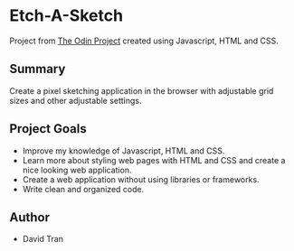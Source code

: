 # Etch-A-Sketch
Project from [The Odin Project](https://www.theodinproject.com/lessons/foundations-etch-a-sketch) created using Javascript, HTML and CSS.

## Summary
Create a pixel sketching application in the browser with adjustable grid sizes and other adjustable settings.

## Project Goals
<ul>
  <li>Improve my knowledge of Javascript, HTML and CSS.</li>
  <li>Learn more about styling web pages with HTML and CSS and create a nice looking web application.</li>
  <li>Create a web application without using libraries or frameworks.</li>
  <li>Write clean and organized code.</li>
</ul>

## Author 
- David Tran
